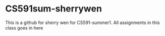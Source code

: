 # CS591sum-sherrywen
This is a github for sherry wen for CS591-summer1. All assignments in this class goes in here
